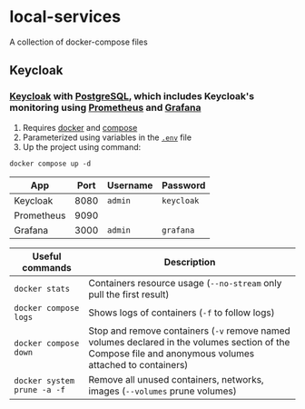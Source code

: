 # local-services
A collection of docker-compose files

## Keycloak

### [Keycloak](https://github.com/keycloak/keycloak) with [PostgreSQL](https://www.postgresql.org), which includes Keycloak's monitoring using [Prometheus](https://github.com/prometheus/prometheus) and [Grafana](https://github.com/grafana/grafana)

1. Requires [docker](https://docs.docker.com/get-docker/) and [compose](https://docs.docker.com/compose/install/)
2. Parameterized using variables in the [`.env`](.env) file
3. Up the project using command:
```
docker compose up -d
```

| App | Port | Username | Password
|-|-|-|-
| Keycloak | 8080 | `admin` | `keycloak`
| Prometheus | 9090 | |
| Grafana | 3000 | `admin` | `grafana`

| Useful commands | Description
|-|-
| `docker stats` | Containers resource usage (`--no-stream` only pull the first result)
| `docker compose logs` | Shows logs of containers (`-f` to follow logs)
| `docker compose down` | Stop and remove containers (`-v` remove named volumes declared in the volumes section of the Compose file and anonymous volumes attached to containers)
| `docker system prune -a -f` | Remove all unused containers, networks, images (`--volumes` prune volumes)
